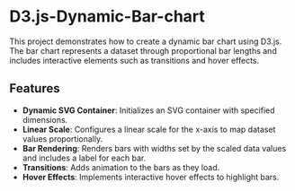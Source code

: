 # D3.js-Dynamic-Bar-chart

This project demonstrates how to create a dynamic bar chart using D3.js. The bar chart represents a dataset through proportional bar lengths and includes interactive elements such as transitions and hover effects.

## Features

- **Dynamic SVG Container**: Initializes an SVG container with specified dimensions.
- **Linear Scale**: Configures a linear scale for the x-axis to map dataset values proportionally.
- **Bar Rendering**: Renders bars with widths set by the scaled data values and includes a <text> label for each bar.
- **Transitions**: Adds animation to the bars as they load.
- **Hover Effects**: Implements interactive hover effects to highlight bars.
